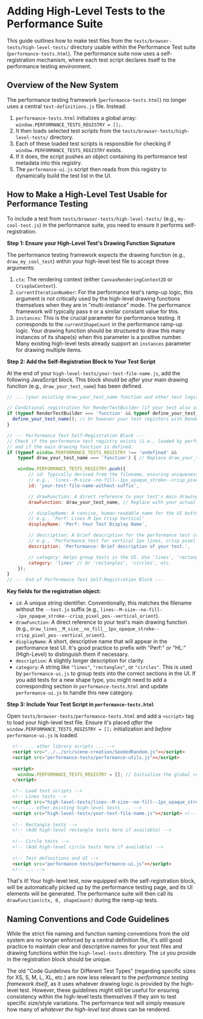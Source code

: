# Adding High-Level Tests to the Performance Suite

This guide outlines how to make test files from the `tests/browser-tests/high-level-tests/` directory usable within the Performance Test suite (`performance-tests.html`). The performance suite now uses a self-registration mechanism, where each test script declares itself to the performance testing environment.

## Overview of the New System

The performance testing framework (`performance-tests.html`) no longer uses a central `test-definitions.js` file. Instead:

1.  `performance-tests.html` initializes a global array: `window.PERFORMANCE_TESTS_REGISTRY = [];`.
2.  It then loads selected test scripts from the `tests/browser-tests/high-level-tests/` directory.
3.  Each of these loaded test scripts is responsible for checking if `window.PERFORMANCE_TESTS_REGISTRY` exists.
4.  If it does, the script pushes an object containing its performance test metadata into this registry.
5.  The `performance-ui.js` script then reads from this registry to dynamically build the test list in the UI.

## How to Make a High-Level Test Usable for Performance Testing

To include a test from `tests/browser-tests/high-level-tests/` (e.g., `my-cool-test.js`) in the performance suite, you need to ensure it performs self-registration.

**Step 1: Ensure your High-Level Test's Drawing Function Signature**

The performance testing framework expects the drawing function (e.g., `draw_my_cool_test`) within your high-level test file to accept three arguments:

1.  `ctx`: The rendering context (either `CanvasRenderingContext2D` or `CrispSwContext`).
2.  `currentIterationNumber`: For the performance test's ramp-up logic, this argument is not critically used by the high-level drawing functions themselves when they are in "multi-instance" mode. The performance framework will typically pass `0` or a similar constant value for this.
3.  `instances`: This is the crucial parameter for performance testing. It corresponds to the `currentShapeCount` in the performance ramp-up logic. Your drawing function should be structured to draw this many instances of its shape(s) when this parameter is a positive number. Many existing high-level tests already support an `instances` parameter for drawing multiple items.

**Step 2: Add the Self-Registration Block to Your Test Script**

At the end of your `high-level-tests/your-test-file-name.js`, add the following JavaScript block. This block should be *after* your main drawing function (e.g., `draw_your_test_name`) has been defined.

```javascript
// ... (your existing draw_your_test_name function and other test logic) ...

// Conditional registration for RenderTestBuilder (if your test also supports the other test framework)
if (typeof RenderTestBuilder === 'function' && typeof define_your_test_name === 'function') {
  define_your_test_name(); // Or however your test registers with RenderTestBuilder
}

// --- Performance Test Self-Registration Block ---
// Check if the performance test registry exists (i.e., loaded by performance-tests.html)
// and if the main drawing function is defined.
if (typeof window.PERFORMANCE_TESTS_REGISTRY !== 'undefined' &&
    typeof draw_your_test_name === 'function') { // Replace draw_your_test_name with your actual drawing function

    window.PERFORMANCE_TESTS_REGISTRY.push({
        // id: Typically derived from the filename, ensuring uniqueness.
        // e.g., 'lines--M-size--no-fill--1px_opaque_stroke--crisp_pixel_pos--vertical_orient'
        id: 'your-test-file-name-without-suffix', 

        // drawFunction: A direct reference to your test's main drawing function.
        drawFunction: draw_your_test_name, // Replace with your actual drawing function reference

        // displayName: A concise, human-readable name for the UI button in the performance tests.
        // e.g., 'Perf: Lines M 1px Crisp Vertical'
        displayName: 'Perf: Your Test Display Name', 

        // description: A brief description for the performance test context.
        // e.g., 'Performance test for vertical 1px lines, crisp pixel positioning.'
        description: 'Performance: Brief description of your test.',

        // category: Helps group tests in the UI. Use 'lines', 'rectangles', 'circles', or a new category.
        category: 'lines' // Or 'rectangles', 'circles', etc.
    });
}
// --- End of Performance Test Self-Registration Block ---
```

**Key fields for the registration object:**

*   `id`: A unique string identifier. Conventionally, this matches the filename without the `--test.js` suffix (e.g., `lines--M-size--no-fill--1px_opaque_stroke--crisp_pixel_pos--vertical_orient`).
*   `drawFunction`: A direct reference to your test's main drawing function (e.g., `draw_lines__M_size__no_fill__1px_opaque_stroke--crisp_pixel_pos--vertical_orient`).
*   `displayName`: A short, descriptive name that will appear in the performance test UI. It's good practice to prefix with "Perf:" or "HL:" (High-Level) to distinguish them if necessary.
*   `description`: A slightly longer description for clarity.
*   `category`: A string like `"lines"`, `"rectangles"`, or `"circles"`. This is used by `performance-ui.js` to group tests into the correct sections in the UI. If you add tests for a new shape type, you might need to add a corresponding section in `performance-tests.html` and update `performance-ui.js` to handle this new category.

**Step 3: Include Your Test Script in `performance-tests.html`**

Open `tests/browser-tests/performance-tests.html` and add a `<script>` tag to load your high-level test file. Ensure it's placed *after* the `window.PERFORMANCE_TESTS_REGISTRY = [];` initialization and *before* `performance-ui.js` is loaded.

```html
  <!-- ... other library scripts ... -->
  <script src="../../src/scene-creation/SeededRandom.js"></script>
  <script src="performance-tests/performance-utils.js"></script>
  
  <script>
    window.PERFORMANCE_TESTS_REGISTRY = []; // Initialize the global registry
  </script>

  <!-- Load test scripts -->
  <!-- Lines tests -->
  <script src="high-level-tests/lines--M-size--no-fill--1px_opaque_stroke--crisp_pixel_pos--vertical_orient--test.js"></script>
  <!-- ... other existing high-level tests ... -->
  <script src="high-level-tests/your-test-file-name.js"></script> <!-- Add your new test script here -->
  
  <!-- Rectangle tests -->
  <!-- (Add high-level rectangle tests here if available) -->
  
  <!-- Circle tests -->
  <!-- (Add high-level circle tests here if available) -->
  
  <!-- Test definitions and UI -->
  <script src="performance-tests/performance-ui.js"></script>
  <!-- ... -->
```

That's it! Your high-level test, now equipped with the self-registration block, will be automatically picked up by the performance testing page, and its UI elements will be generated. The performance suite will then call its `drawFunction(ctx, 0, shapeCount)` during the ramp-up tests.

## Naming Conventions and Code Guidelines

While the strict file naming and function naming conventions from the old system are no longer enforced by a central definition file, it's still good practice to maintain clear and descriptive names for your test files and drawing functions within the `high-level-tests` directory. The `id` you provide in the registration block should be unique.

The old "Code Guidelines for Different Test Types" (regarding specific sizes for XS, S, M, L, XL, etc.) are now less relevant to the *performance testing framework itself*, as it uses whatever drawing logic is provided by the high-level test. However, these guidelines might still be useful for ensuring consistency within the high-level tests themselves if they aim to test specific size/style variations. The performance test will simply measure how many of *whatever the high-level test draws* can be rendered.